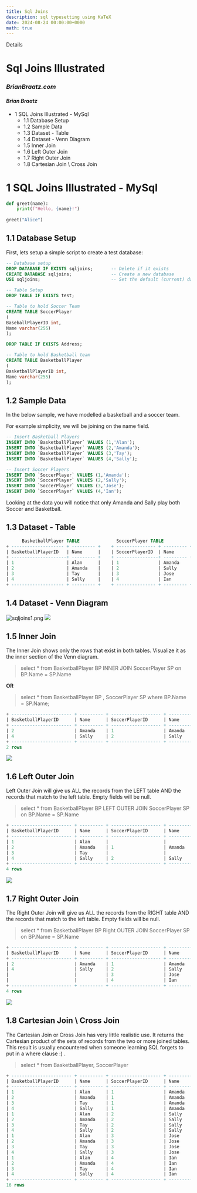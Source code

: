 ```yaml
---
title: Sql Joins
description: sql typesetting using KaTeX
date: 2024-08-24 00:00:00+0000
math: true
---
```


Details

# Sql Joins Illustrated

### *BrianBraatz.com*

#### *Brian Braatz*

* 1 SQL Joins Illustrated - MySql
  * 1.1 Database Setup
  * 1.2 Sample Data
  * 1.3 Dataset - Table
  * 1.4 Dataset - Venn Diagram
  * 1.5 Inner Join
  * 1.6 Left Outer Join
  * 1.7 Right Outer Join
  * 1.8 Cartesian Join \ Cross Join

# 1 SQL Joins Illustrated - MySql

````python
def greet(name):
    print(f"Hello, {name}!")
    
greet("Alice")
````

## 1.1 Database Setup

First, lets setup a simple script to create a test database:

````sql
-- Database setup
DROP DATABASE IF EXISTS sqljoins;       -- Delete if it exists
CREATE DATABASE sqljoins;               -- Create a new database
USE sqljoins;                           -- Set the default (current) database

-- Table Setup
DROP TABLE IF EXISTS test;

-- Table to hold Soccer Team
CREATE TABLE SoccerPlayer
(
BaseballPlayerID int,
Name varchar(255)
); 

DROP TABLE IF EXISTS Address;

-- Table to hold Basketball team
CREATE TABLE BasketballPlayer
(
BasketballPlayerID int,
Name varchar(255)
); 
````

## 1.2 Sample Data

In the below sample, we have modelled a basketball and a soccer team.

For example simplicity, we will be joining on the name field.

````sql
-- Insert Basketball Players
INSERT INTO `BasketballPlayer` VALUES (1,'Alan');
INSERT INTO `BasketballPlayer` VALUES (2,'Amanda');
INSERT INTO `BasketballPlayer` VALUES (3,'Tay');
INSERT INTO `BasketballPlayer` VALUES (4,'Sally');

-- Insert Soccer Players
INSERT INTO `SoccerPlayer` VALUES (1,'Amanda');
INSERT INTO `SoccerPlayer` VALUES (2,'Sally');
INSERT INTO `SoccerPlayer` VALUES (3,'Jose');
INSERT INTO `SoccerPlayer` VALUES (4,'Ian');
````

Looking at the data you will notice that only Amanda and Sally play both Soccer and Basketball.

## 1.3 Dataset - Table

````sql
      BasketballPlayer TABLE              SoccerPlayer TABLE
+ -------------------- + --------- +    + --------------- + --------- +
| BasketballPlayerID   | Name      |    | SoccerPlayerID  | Name      |
+ ---------------------+ --------- +    + ----------------+ --------- +
| 1                    | Alan      |    | 1               | Amanda    |
| 2                    | Amanda    |    | 2               | Sally     |
| 3                    | Tay       |    | 3               | Jose      |
| 4                    | Sally     |    | 4               | Ian       |
+ -------------------- + --------- +    + --------------- + --------- +
````

## 1.4 Dataset - Venn Diagram

![sqljoins1.png](..\New\SQL\SQLJoins\sqljoins1.png)
![](sqljoins1.png)

## 1.5 Inner Join

The Inner Join shows only the rows that exist in both tables. Visualize it as the inner section of the Venn diagram.

 > 
 > select * from BasketballPlayer BP INNER JOIN SoccerPlayer SP on BP.Name = SP.Name

**OR**

 > 
 > select * from BasketballPlayer BP , SoccerPlayer SP where BP.Name = SP.Name;

````sql
+ ----------------------- + --------- + ------------------- + --------- +
| BasketballPlayerID      | Name      | SoccerPlayerID      | Name      |
+ ----------------------- + --------- + ------------------- + --------- +
| 2                       | Amanda    | 1                   | Amanda    |
| 4                       | Sally     | 2                   | Sally     |
+ ----------------------- + --------- + ------------------- + --------- +
2 rows
````

![](sqljoins2.png)

## 1.6 Left Outer Join

Left Outer Join will give us ALL the records from the LEFT table AND the records that match to the left table. Empty fields will be null.

 > 
 > select * from BasketballPlayer BP LEFT OUTER JOIN SoccerPlayer SP on BP.Name = SP.Name

````sql
+ ----------------------- + --------- + ------------------- + --------- +
| BasketballPlayerID      | Name      | SoccerPlayerID      | Name      |
+ ----------------------- + --------- + ------------------- + --------- +
| 1                       | Alan      |                     |           |
| 2                       | Amanda    | 1                   | Amanda    |
| 3                       | Tay       |                     |           |
| 4                       | Sally     | 2                   | Sally     |
+ ----------------------- + --------- + ------------------- + --------- +
4 rows
````

![](sqljoins3.png)

## 1.7 Right Outer Join

The Right Outer Join will give us ALL the records from the RIGHT table AND the records that match to the left table. Empty fields will be null.

 > 
 > select * from BasketballPlayer BP RIght OUTER JOIN SoccerPlayer SP on BP.Name = SP.Name

````sql
+ ----------------------- + --------- + ------------------- + --------- +
| BasketballPlayerID      | Name      | SoccerPlayerID      | Name      |
+ ----------------------- + --------- + ------------------- + --------- +
| 2                       | Amanda    | 1                   | Amanda    |
| 4                       | Sally     | 2                   | Sally     |
|                         |           | 3                   | Jose      |
|                         |           | 4                   | Ian       |
+ ----------------------- + --------- + ------------------- + --------- +
4 rows
````

![](sqljoins4.png)

## 1.8 Cartesian Join \ Cross Join

The Cartesian Join or Cross Join has very little realistic use. It returns the Cartesian product of the sets of records from the two or more joined tables. This result is usually encountered when someone learning SQL forgets to put in a where clause :) .

 > 
 > select * from BasketballPlayer, SoccerPlayer

````sql
+ ----------------------- + --------- + ------------------- + --------- +
| BasketballPlayerID      | Name      | SoccerPlayerID      | Name      |
+ ----------------------- + --------- + ------------------- + --------- +
| 1                       | Alan      | 1                   | Amanda    |
| 2                       | Amanda    | 1                   | Amanda    |
| 3                       | Tay       | 1                   | Amanda    |
| 4                       | Sally     | 1                   | Amanda    |
| 1                       | Alan      | 2                   | Sally     |
| 2                       | Amanda    | 2                   | Sally     |
| 3                       | Tay       | 2                   | Sally     |
| 4                       | Sally     | 2                   | Sally     |
| 1                       | Alan      | 3                   | Jose      |
| 2                       | Amanda    | 3                   | Jose      |
| 3                       | Tay       | 3                   | Jose      |
| 4                       | Sally     | 3                   | Jose      |
| 1                       | Alan      | 4                   | Ian       |
| 2                       | Amanda    | 4                   | Ian       |
| 3                       | Tay       | 4                   | Ian       |
| 4                       | Sally     | 4                   | Ian       |
+ ----------------------- + --------- + ------------------- + --------- +
16 rows
````
